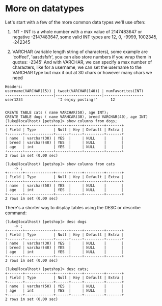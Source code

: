 # More on datatypes 

Let's start with a few of the more common data types we'll use often:

1. INT - INT is a whole number with a max value of 2147483647 or negative -2147483647, some valid INT types are 12, 0, -9999, 1002345, -242345

2. VARCHAR (variable length string of characters), some example are 'coffee!', 'aasdsfsfr', you can also store numbers if you wrap them in quotes: -2345' And with VARCHAR, we can specify a max number of characters, like for a username, we can set the username to the VARCHAR type but max it out at 30 chars or however many chars we need

```
Headers:
username(VARCHAR(15)) | tweet(VARCHAR(140)) | numFavorites(INT)
----------------------|---------------------|------------------
user1234                'I enjoy posting!'      12
```
```

CREATE TABLE cats ( name VARCHAR(50), age INT);
CREATE TABLE dogs ( name VARHCAR(30), breed VARCHAR(40), age INT) 
(luke@localhost) [petshop]> show columns from dogs;
+-------+-------------+------+-----+---------+-------+
| Field | Type        | Null | Key | Default | Extra |
+-------+-------------+------+-----+---------+-------+
| name  | varchar(30) | YES  |     | NULL    |       |
| breed | varchar(40) | YES  |     | NULL    |       |
| age   | int         | YES  |     | NULL    |       |
+-------+-------------+------+-----+---------+-------+
3 rows in set (0.00 sec)
```
```
(luke@localhost) [petshop]> show columns from cats
    -> ;
+-------+-------------+------+-----+---------+-------+
| Field | Type        | Null | Key | Default | Extra |
+-------+-------------+------+-----+---------+-------+
| name  | varchar(50) | YES  |     | NULL    |       |
| age   | int         | YES  |     | NULL    |       |
+-------+-------------+------+-----+---------+-------+
2 rows in set (0.00 sec)
```

There's a shorter way to display tables using the DESC or describe command:

```
(luke@localhost) [petshop]> desc dogs
    -> ;
+-------+-------------+------+-----+---------+-------+
| Field | Type        | Null | Key | Default | Extra |
+-------+-------------+------+-----+---------+-------+
| name  | varchar(30) | YES  |     | NULL    |       |
| breed | varchar(40) | YES  |     | NULL    |       |
| age   | int         | YES  |     | NULL    |       |
+-------+-------------+------+-----+---------+-------+
3 rows in set (0.00 sec)

(luke@localhost) [petshop]> desc cats;
+-------+-------------+------+-----+---------+-------+
| Field | Type        | Null | Key | Default | Extra |
+-------+-------------+------+-----+---------+-------+
| name  | varchar(50) | YES  |     | NULL    |       |
| age   | int         | YES  |     | NULL    |       |
+-------+-------------+------+-----+---------+-------+
2 rows in set (0.00 sec)

```
